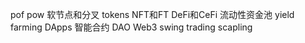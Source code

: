 pof
pow
软节点和分叉
tokens
NFT和FT
DeFi和CeFi
流动性资金池
yield farming
DApps
智能合约
DAO
Web3
swing trading
scapling